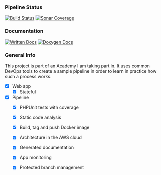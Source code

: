 ### Pipeline Status
[![Build Status](https://jenkins-gl.aonodensetsu.me/buildStatus/icon?job=FinalProject%2Fdev)](https://jenkins-gl.aonodensetsu.me/job/FinalProject/job/dev/)
[![Sonar Coverage](https://sonarqube-gl.aonodensetsu.me/api/project_badges/measure?project=remigiusz-donczyk_final-project&metric=alert_status)](https://sonarqube-gl.aonodensetsu.me/dashboard?id=remigiusz-donczyk_final-project)

### Documentation
[![Written Docs](https://img.shields.io/badge/Manual-Documentation-2a4?logo=readthedocs&logoColor=2a4)](DOCS.md)
[![Doxygen Docs](https://img.shields.io/badge/Doxygen-Documentation-9cf?logo=readthedocs&logoColor=9cf)](https://remigiusz-donczyk.github.io/final-project)

### General Info
This project is part of an Academy I am taking part in. It uses common DevOps tools to create a sample pipeline in order to learn in practice how such a process works.

- [x] Web app
  - [x] Stateful

- [x] Pipeline
  - [x] PHPUnit tests with coverage
  - [x] Static code analysis
  - [x] Build, tag and push Docker image
  - [x] Architecture in the AWS cloud
  - [x] Generated documentation
  - [x] App monitoring
  - [x] Protected branch management

